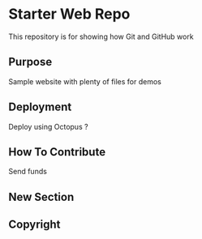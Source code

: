 # Starter Web Repo

This repository is for showing how Git and GitHub work

## Purpose

Sample website with plenty of files for demos

## Deployment

Deploy using Octopus ?

## How To Contribute

Send funds

## New Section

## Copyright